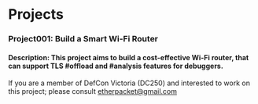 # Projects



### Project001: Build a Smart Wi-Fi Router
#### Description: This project aims to build a cost-effective Wi-Fi router, that can support TLS #offload and #analysis features for debuggers. 

If you are a member of DefCon Victoria (DC250) and interested to work on this project; 
please consult <etherpacket@gmail.com>


